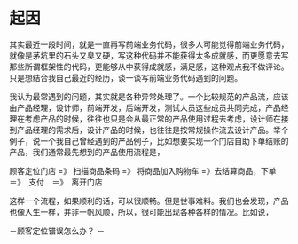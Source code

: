 # 起因

其实最近一段时间，就是一直再写前端业务代码，很多人可能觉得前端业务代码，就像是茅坑里的石头又臭又硬，写这种代码并不能获得太多成就感，而更愿意去写那些所谓框架性的代码，更能够从中获得成就感，满足感，这种观点我不做评论。只是想结合我自己最近的经历，谈一谈写前端业务代码遇到的问题。

我认为最常遇到的问题，其实就是各种异常处理了。一个比较规范的产品流，应该由产品经理，设计师，前端开发，后端开发，测试人员这些成员共同完成，产品经理在考虑产品的时候，往往也只是会从最正常的产品使用过程去考虑，设计师在接到产品经理的需求后，设计产品的时候，也往往是按常规操作流去设计产品。举个例子，说一个我自己曾经遇到的产品例子，比如想要实现一个门店自助下单结账的产品，我们通常最先想到的产品使用流程是，

顾客定位门店 =》 扫描商品条码 =》 将商品加入购物车 =》去结算商品，下单　＝》　支付　＝》　离开门店

这样一个流程，如果顺利的话，可以很顺畅。但是世事难料。我们也会发现，产品也像人生一样，并非一帆风顺，所以，很可能出现各种各样的情况。比如说，

－顾客定位错误怎么办？
－　